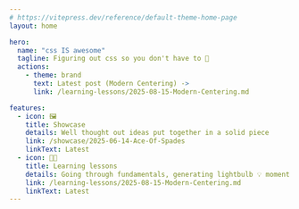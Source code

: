 ```yaml
---
# https://vitepress.dev/reference/default-theme-home-page
layout: home

hero:
  name: "css IS awesome"
  tagline: Figuring out css so you don't have to 🧠
  actions:
    - theme: brand
      text: Latest post (Modern Centering) ->
      link: /learning-lessons/2025-08-15-Modern-Centering.md

features:
  - icon: 🖼️
    title: Showcase
    details: Well thought out ideas put together in a solid piece
    link: /showcase/2025-06-14-Ace-Of-Spades
    linkText: Latest
  - icon: 🧑‍🏫
    title: Learning lessons
    details: Going through fundamentals, generating lightbulb 💡 moment !
    link: /learning-lessons/2025-08-15-Modern-Centering.md
    linkText: Latest
---
```

